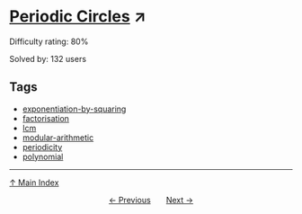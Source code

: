 # [Periodic Circles](https://projecteuler.net/problem=843) ↗️

Difficulty rating: 80%

Solved by: 132 users
## Tags

- [exponentiation-by-squaring](../tags/exponentiation-by-squaring.md)
- [factorisation](../tags/factorisation.md)
- [lcm](../tags/lcm.md)
- [modular-arithmetic](../tags/modular-arithmetic.md)
- [periodicity](../tags/periodicity.md)
- [polynomial](../tags/polynomial.md)



---

[↑ Main Index](../README.md)


<div align=center><a href='842.md'>← Previous</a> &nbsp;&nbsp; &nbsp;&nbsp;  <a href='844.md'>Next →</a></div>
